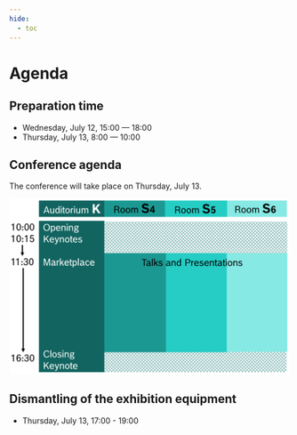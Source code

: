 ```yaml
---
hide:
  - toc
---
```


# Agenda

## Preparation time

- Wednesday, July 12, 15:00  — 18:00
- Thursday, July 13, 8:00 — 10:00

## Conference agenda

The conference will take place on Thursday, July 13.

![Conference program](../images/program_image.svg)

<!--
- 10:00 - 10:15 **Opening and welcome**
- 10:15 - 11:30 [**Keynotes**](../keynotes)
- 11:30 - 14:30 [**Market Place**](../market_place)
- 11:30 - 17:00 [**Talks, presentations**](../presentations)
- 14:30 - 14:45 [**VIP keynote: "Open Source Culture"**](../keynotes)
- 14:45 - 17:00 [**Market Place**](../market_place)
- 17:00 **Conference End**
-->
## Dismantling of the exhibition equipment

- Thursday, July 13, 17:00 - 19:00